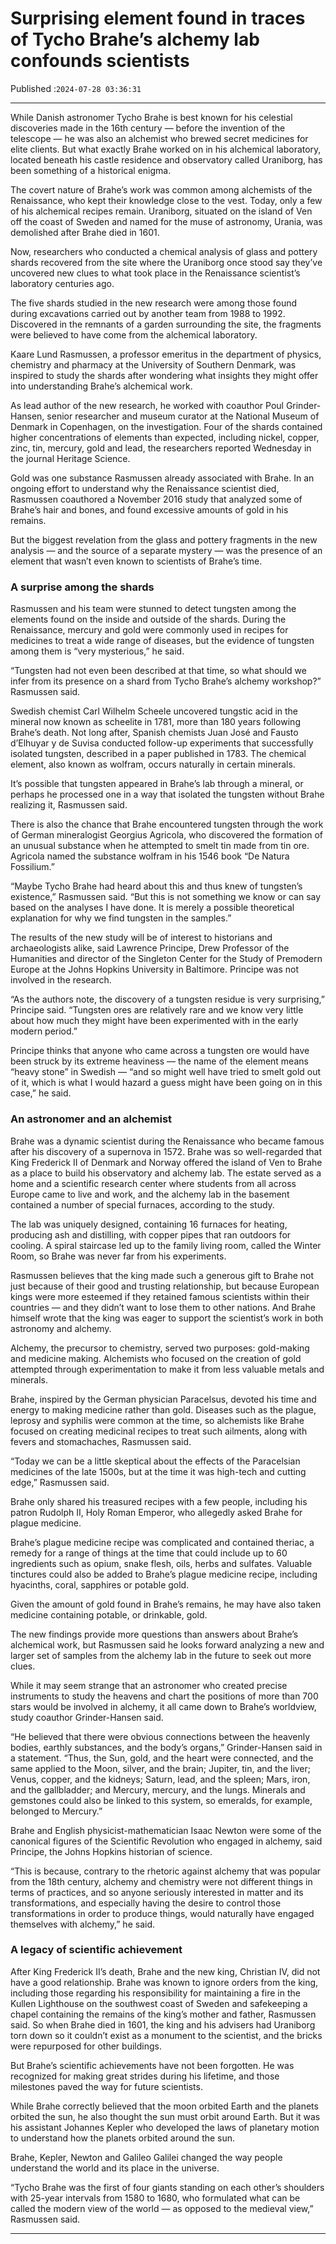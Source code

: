 # Surprising element found in traces of Tycho Brahe’s alchemy lab confounds scientists

Published :`2024-07-28 03:36:31`

---

While Danish astronomer Tycho Brahe is best known for his celestial discoveries made in the 16th century — before the invention of the telescope — he was also an alchemist who brewed secret medicines for elite clients. But what exactly Brahe worked on in his alchemical laboratory, located beneath his castle residence and observatory called Uraniborg, has been something of a historical enigma.

The covert nature of Brahe’s work was common among alchemists of the Renaissance, who kept their knowledge close to the vest. Today, only a few of his alchemical recipes remain. Uraniborg, situated on the island of Ven off the coast of Sweden and named for the muse of astronomy, Urania, was demolished after Brahe died in 1601.

Now, researchers who conducted a chemical analysis of glass and pottery shards recovered from the site where the Uraniborg once stood say they’ve uncovered new clues to what took place in the Renaissance scientist’s laboratory centuries ago.

The five shards studied in the new research were among those found during excavations carried out by another team from 1988 to 1992. Discovered in the remnants of a garden surrounding the site, the fragments were believed to have come from the alchemical laboratory.

Kaare Lund Rasmussen, a professor emeritus in the department of physics, chemistry and pharmacy at the University of Southern Denmark, was inspired to study the shards after wondering what insights they might offer into understanding Brahe’s alchemical work.

As lead author of the new research, he worked with coauthor Poul Grinder-Hansen, senior researcher and museum curator at the National Museum of Denmark in Copenhagen, on the investigation. Four of the shards contained higher concentrations of elements than expected, including nickel, copper, zinc, tin, mercury, gold and lead, the researchers reported Wednesday in the journal Heritage Science.

Gold was one substance Rasmussen already associated with Brahe. In an ongoing effort to understand why the Renaissance scientist died, Rasmussen coauthored a November 2016 study that analyzed some of Brahe’s hair and bones, and found excessive amounts of gold in his remains.

But the biggest revelation from the glass and pottery fragments in the new analysis — and the source of a separate mystery — was the presence of an element that wasn’t even known to scientists of Brahe’s time.

### A surprise among the shards

Rasmussen and his team were stunned to detect tungsten among the elements found on the inside and outside of the shards. During the Renaissance, mercury and gold were commonly used in recipes for medicines to treat a wide range of diseases, but the evidence of tungsten among them is “very mysterious,” he said.

“Tungsten had not even been described at that time, so what should we infer from its presence on a shard from Tycho Brahe’s alchemy workshop?” Rasmussen said.

Swedish chemist Carl Wilhelm Scheele uncovered tungstic acid in the mineral now known as scheelite in 1781, more than 180 years following Brahe’s death. Not long after, Spanish chemists Juan José and Fausto d’Elhuyar y de Suvisa conducted follow-up experiments that successfully isolated tungsten, described in a paper published in 1783. The chemical element, also known as wolfram, occurs naturally in certain minerals.

It’s possible that tungsten appeared in Brahe’s lab through a mineral, or perhaps he processed one in a way that isolated the tungsten without Brahe realizing it, Rasmussen said.

There is also the chance that Brahe encountered tungsten through the work of German mineralogist Georgius Agricola, who discovered the formation of an unusual substance when he attempted to smelt tin made from tin ore. Agricola named the substance wolfram in his 1546 book “De Natura Fossilium.”

“Maybe Tycho Brahe had heard about this and thus knew of tungsten’s existence,” Rasmussen said. “But this is not something we know or can say based on the analyses I have done. It is merely a possible theoretical explanation for why we find tungsten in the samples.”

The results of the new study will be of interest to historians and archaeologists alike, said Lawrence Principe, Drew Professor of the Humanities and director of the Singleton Center for the Study of Premodern Europe at the Johns Hopkins University in Baltimore. Principe was not involved in the research.

“As the authors note, the discovery of a tungsten residue is very surprising,” Principe said. “Tungsten ores are relatively rare and we know very little about how much they might have been experimented with in the early modern period.”

Principe thinks that anyone who came across a tungsten ore would have been struck by its extreme heaviness — the name of the element means “heavy stone” in Swedish — “and so might well have tried to smelt gold out of it, which is what I would hazard a guess might have been going on in this case,” he said.

### An astronomer and an alchemist

Brahe was a dynamic scientist during the Renaissance who became famous after his discovery of a supernova in 1572. Brahe was so well-regarded that King Frederick II of Denmark and Norway offered the island of Ven to Brahe as a place to build his observatory and alchemy lab. The estate served as a home and a scientific research center where students from all across Europe came to live and work, and the alchemy lab in the basement contained a number of special furnaces, according to the study.

The lab was uniquely designed, containing 16 furnaces for heating, producing ash and distilling, with copper pipes that ran outdoors for cooling. A spiral staircase led up to the family living room, called the Winter Room, so Brahe was never far from his experiments.

Rasmussen believes that the king made such a generous gift to Brahe not just because of their good and trusting relationship, but because European kings were more esteemed if they retained famous scientists within their countries — and they didn’t want to lose them to other nations. And Brahe himself wrote that the king was eager to support the scientist’s work in both astronomy and alchemy.

Alchemy, the precursor to chemistry, served two purposes: gold-making and medicine making. Alchemists who focused on the creation of gold attempted through experimentation to make it from less valuable metals and minerals.

Brahe, inspired by the German physician Paracelsus, devoted his time and energy to making medicine rather than gold. Diseases such as the plague, leprosy and syphilis were common at the time, so alchemists like Brahe focused on creating medicinal recipes to treat such ailments, along with fevers and stomachaches, Rasmussen said.

“Today we can be a little skeptical about the effects of the Paracelsian medicines of the late 1500s, but at the time it was high-tech and cutting edge,” Rasmussen said.

Brahe only shared his treasured recipes with a few people, including his patron Rudolph II, Holy Roman Emperor, who allegedly asked Brahe for plague medicine.

Brahe’s plague medicine recipe was complicated and contained theriac, a remedy for a range of things at the time that could include up to 60 ingredients such as opium, snake flesh, oils, herbs and sulfates. Valuable tinctures could also be added to Brahe’s plague medicine recipe, including hyacinths, coral, sapphires or potable gold.

Given the amount of gold found in Brahe’s remains, he may have also taken medicine containing potable, or drinkable, gold.

The new findings provide more questions than answers about Brahe’s alchemical work, but Rasmussen said he looks forward analyzing a new and larger set of samples from the alchemy lab in the future to seek out more clues.

While it may seem strange that an astronomer who created precise instruments to study the heavens and chart the positions of more than 700 stars would be involved in alchemy, it all came down to Brahe’s worldview, study coauthor Grinder-Hansen said.

“He believed that there were obvious connections between the heavenly bodies, earthly substances, and the body’s organs,” Grinder-Hansen said in a statement. “Thus, the Sun, gold, and the heart were connected, and the same applied to the Moon, silver, and the brain; Jupiter, tin, and the liver; Venus, copper, and the kidneys; Saturn, lead, and the spleen; Mars, iron, and the gallbladder; and Mercury, mercury, and the lungs. Minerals and gemstones could also be linked to this system, so emeralds, for example, belonged to Mercury.”

Brahe and English physicist-mathematician Isaac Newton were some of the canonical figures of the Scientific Revolution who engaged in alchemy, said Principe, the Johns Hopkins historian of science.

“This is because, contrary to the rhetoric against alchemy that was popular from the 18th century, alchemy and chemistry were not different things in terms of practices, and so anyone seriously interested in matter and its transformations, and especially having the desire to control those transformations in order to produce things, would naturally have engaged themselves with alchemy,” he said.

### A legacy of scientific achievement

After King Frederick II’s death, Brahe and the new king, Christian IV, did not have a good relationship. Brahe was known to ignore orders from the king, including those regarding his responsibility for maintaining a fire in the Kullen Lighthouse on the southwest coast of Sweden and safekeeping a chapel containing the remains of the king’s mother and father, Rasmussen said. So when Brahe died in 1601, the king and his advisers had Uraniborg torn down so it couldn’t exist as a monument to the scientist, and the bricks were repurposed for other buildings.

But Brahe’s scientific achievements have not been forgotten. He was recognized for making great strides during his lifetime, and those milestones paved the way for future scientists.

While Brahe correctly believed that the moon orbited Earth and the planets orbited the sun, he also thought the sun must orbit around Earth. But it was his assistant Johannes Kepler who developed the laws of planetary motion to understand how the planets orbited around the sun.

Brahe, Kepler, Newton and Galileo Galilei changed the way people understand the world and its place in the universe.

“Tycho Brahe was the first of four giants standing on each other’s shoulders with 25-year intervals from 1580 to 1680, who formulated what can be called the modern view of the world — as opposed to the medieval view,” Rasmussen said.

---

